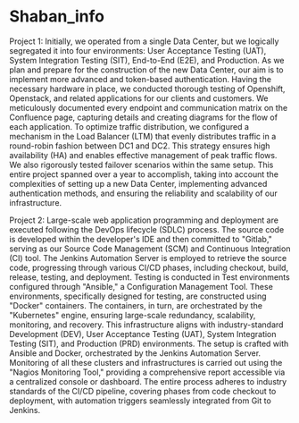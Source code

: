 # Shaban_info

Project 1: 
Initially, we operated from a single Data Center, but we logically segregated it into four environments: User Acceptance Testing (UAT), System Integration Testing (SIT), End-to-End (E2E), and Production. As we plan and prepare for the construction of the new Data Center, our aim is to implement more advanced and token-based authentication.
Having the necessary hardware in place, we conducted thorough testing of Openshift, Openstack, and related applications for our clients and customers. We meticulously documented every endpoint and communication matrix on the Confluence page, capturing details and creating diagrams for the flow of each application.
To optimize traffic distribution, we configured a mechanism in the Load Balancer (LTM) that evenly distributes traffic in a round-robin fashion between DC1 and DC2. This strategy ensures high availability (HA) and enables effective management of peak traffic flows. We also rigorously tested failover scenarios within the same setup.
This entire project spanned over a year to accomplish, taking into account the complexities of setting up a new Data Center, implementing advanced authentication methods, and ensuring the reliability and scalability of our infrastructure.

Project 2:
Large-scale web application programming and deployment are executed following the DevOps lifecycle (SDLC) process.
The source code is developed within the developer's IDE and then committed to "Gitlab," serving as our Source Code Management (SCM) and Continuous Integration (CI) tool. The Jenkins Automation Server is employed to retrieve the source code, progressing through various CI/CD phases, including checkout, build, release, testing, and deployment.
Testing is conducted in Test environments configured through "Ansible," a Configuration Management Tool. These environments, specifically designed for testing, are constructed using "Docker" containers. The containers, in turn, are orchestrated by the "Kubernetes" engine, ensuring large-scale redundancy, scalability, monitoring, and recovery.
This infrastructure aligns with industry-standard Development (DEV), User Acceptance Testing (UAT), System Integration Testing (SIT), and Production (PRD) environments. The setup is crafted with Ansible and Docker, orchestrated by the Jenkins Automation Server.
Monitoring of all these clusters and infrastructures is carried out using the "Nagios Monitoring Tool," providing a comprehensive report accessible via a centralized console or dashboard.
The entire process adheres to industry standards of the CI/CD pipeline, covering phases from code checkout to deployment, with automation triggers seamlessly integrated from Git to Jenkins.


